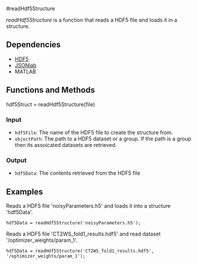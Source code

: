 #readHdf5Structure

*readHdf5Structure* is a function that reads a HDF5 file and loads it in a structure. 

## Dependencies
* [HDF5](http://www.hdfgroup.org/HDF5/)
* [JSONlab](https://www.mathworks.com/matlabcentral/fileexchange/33381-jsonlab--a-toolbox-to-encode-decode-json-files)
* MATLAB 

## Functions and Methods
hdf5Struct = readHdf5Structure(file)

### Input
* `hdf5File`: The name of the HDF5 file to create the structure from.
* `objectPath`: The path to a HDF5 dataset or a group. If the path is a group then its assoicated datasets are retrieved.

### Output
* `hdf5Data`: The contents retrieved from the HDF5 file

## Examples

Reads a HDF5 file 'noisyParameters.h5' and loads it into a structure 'hdf5Data'.

`hdf5Data = readHdf5Structure('noisyParameters.h5');`

Reads a HDF5 file 'CT2WS_fold1_results.hdf5' and read dataset '/optimizer_weights/param_1'.

`hdf5Data = readHdf5Structure('CT2WS_fold1_results.hdf5', '/optimizer_weights/param_1');`


